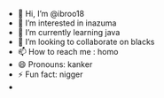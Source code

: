 - 👋 Hi, I’m @ibroo18
- 👀 I’m interested in inazuma
- 🌱 I’m currently learning java
- 💞️ I’m looking to collaborate on blacks
- 📫 How to reach me : homo
- 😄 Pronouns: kanker
- ⚡ Fun fact: nigger
- 
<!---
ibroo18/ibroo18 is a ✨ special ✨ repository because its `README.md` (this file) appears on your GitHub profile.
You can click the Preview link to take a look at your changes.
--->
